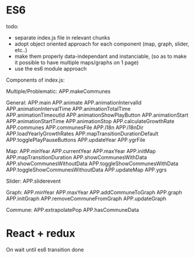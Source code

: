 


ES6
================

todo:
- separate index.js file in relevant chunks
- adopt object oriented approach for each component (map, graph, slider, etc..)
- make them properly data-independant and instanciable, (so as to make it possible to have multiple maps/graphs on 1 page)
- use the es6 module approach



Components of index.js:

Multiple/Problematic:
APP.makeCommunes

General:
APP.main
APP.animate
APP.animationIntervalId
APP.animationIntervalTime
APP.animationTotalTime
APP.animationTimeoutId
APP.animationShowPlayButton
APP.animationStart
APP.animationStartTime
APP.animationStop
APP.calculateGrowthRate
APP.communes
APP.communesFile
APP.i18n
APP.i18nDir
APP.loadYearlyGrowthRates
APP.mapTransitionDurationDefault
APP.togglePlayPauseButtons
APP.updateYear
APP.ygrFile

Map:
APP.minYear
APP.currentYear
APP.maxYear
APP.initMap
APP.mapTransitionDuration
APP.showCommunesWithData
APP.showCommunesWithoutData
APP.toggleShowCommunesWithData
APP.toggleShowCommunesWithoutData
APP.updateMap
APP.ygrs

Slider:
APP.sliderevent

Graph:
APP.minYear
APP.maxYear
APP.addCommuneToGraph
APP.graph
APP.initGraph
APP.removeCommuneFromGraph
APP.updateGraph

Commune:
APP.extrapolatePop
APP.hasCommuneData



React + redux
================

On wait until es6 transition done